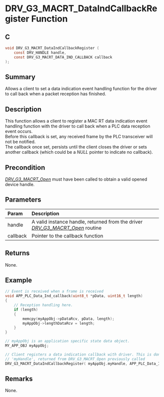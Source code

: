 # DRV_G3_MACRT_DataIndCallbackRegister Function

## C

```c
void DRV_G3_MACRT_DataIndCallbackRegister (
    const DRV_HANDLE handle,
    const DRV_G3_MACRT_DATA_IND_CALLBACK callback
);
```

## Summary

Allows a client to set a data indication event handling function for the driver to call back when a packet reception has finished.

## Description

This function allows a client to register a MAC RT data indication event handling function with the driver to call back when a PLC data reception event occurs.   
Before this callback is set, any received frame by the PLC transceiver will not be notified.   
The callback once set, persists until the client closes the driver or sets another callback (which could be a *NULL* pointer to indicate no callback).

## Precondition

[*DRV_G3_MACRT_Open*](GUID-CFC0A3D7-6B3D-4D47-A061-7314346BFFCF.html) must have been called to obtain a valid opened device handle.

## Parameters

| Param | Description |
|:----- |:----------- |
| handle | A valid instance handle, returned from the driver [*DRV_G3_MACRT_Open*](GUID-CFC0A3D7-6B3D-4D47-A061-7314346BFFCF.html) routine |
| callback | Pointer to the callback function |

## Returns

None.

## Example

```c
// Event is received when a frame is received
void APP_PLC_Data_Ind_callback(uint8_t *pData, uint16_t length)
{
    // Reception handling here.
    if (length)
    {
        memcpy(myAppObj->pDataRcv, pData, length);
        myAppObj->lengthDataRcv = length;
    }
}

// myAppObj is an application specific state data object.
MY_APP_OBJ myAppObj;

// Client registers a data indication callback with driver. This is done once
// 'myHandle', returned from DRV_G3_MACRT_Open previously called
DRV_G3_MACRT_DataIndCallbackRegister( myAppObj.myHandle, APP_PLC_Data_Ind_callback );
```

## Remarks

None.

